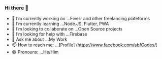### Hi there 👋

<!--
**AbfCodes/abfcodes** is a ✨ _special_ ✨ repository because its `README.md` (this file) appears on your GitHub profile.

Here are some ideas to get you started:
-->

- 🔭 I’m currently working on ...Fiverr and other freelancing plateforms
- 🌱 I’m currently learning ...Node.JS, Flutter, PWA
- 👯 I’m looking to collaborate on ...Open Source projects
- 🤔 I’m looking for help with ...Firebase
- 💬 Ask me about ...My Work
- 📫 How to reach me: ...[Profile] (https://www.facebook.com/abfCodes/)
- 😄 Pronouns: ...He/Him

